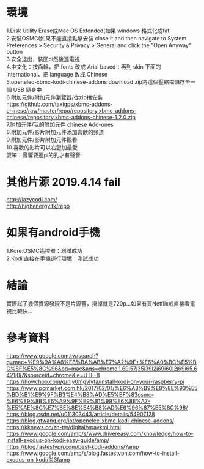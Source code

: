 # 環境  
1.Disk Utility Erase成Mac OS Extended(如果 windows 格式化成fat   
2.安裝OSMC(如果不能直接點擊安裝 close it and then navigate to System Preferences > Security & Privacy > General and click the "Open Anyway" button  
3.安全退出，裝回pi然後連電視  
4.中文化：按齒輪，把 fonts 改成 Arial based；再到 skin 下面的 international，把 language 改成 Chinese  
5.openelec-xbmc-kodi-chinese-addons download zip將這個壓縮檔儲存至一個 USB 隨身中  
6.附加元件/附加元件瀏覽器/從zip擋安裝   
https://github.com/taxigps/xbmc-addons-chinese/raw/master/repo/repository.xbmc-addons-chinese/repository.xbmc-addons-chinese-1.2.0.zip    
7.附加元件/我的附加元件 chinese Add-ones  
8.附加元件/影片附加元件添加喜歡的頻道  
9.附加元件/影片附加元件觀看  
10.喜歡的影片可以右鍵加最愛  
耍笨：音響要連pi的孔才有聲音  

# 其他片源 2019.4.14 fail
http://lazycodi.com/  
http://highenergy.tk/repo


# 如果有android手機
1.Kore:OSMC遙控器：測試成功  
2.Kodi:直接在手機運行環境：測試成功  

# 結論  
實際試了幾個資源發現不是片源舊，掛掉就是720p...如果有買Netflix或直接看電視比較快...  

# 參考資料
https://www.google.com.tw/search?q=mac+%E9%9A%A8%E8%BA%AB%E7%A2%9F+%E6%A0%BC%E5%BC%8F%E5%8C%96&oq=mac&aqs=chrome.1.69i57j35i39l2j69i60l2j69i65.6421j0j7&sourceid=chrome&ie=UTF-8  
https://howchoo.com/g/njy0mgvlyta/install-kodi-on-your-raspberry-pi  
https://www.pcmarket.com.hk/2017/02/01/%E6%A8%B9%E8%8E%93%E5%BD%B1%E9%9F%B3%E4%B8%AD%E5%BF%83osmc-%E6%89%8B%E6%A9%9F%E9%81%99%E6%8E%A7-%E5%AE%8C%E7%BE%8E%E4%B8%AD%E6%96%87%E5%8C%96/  
https://blog.csdn.net/u011303443/article/details/54907128  
https://blog.gtwang.org/iot/openelec-xbmc-kodi-chinese-addons/  
https://kknews.cc/zh-tw/digital/vpaykml.html  
https://www.google.com/amp/s/www.drivereasy.com/knowledge/how-to-install-exodus-on-kodi-easy-guide/amp/  
https://blog.fastestvpn.com/best-kodi-addons/?amp  
https://www.google.com/amp/s/blog.fastestvpn.com/how-to-install-exodus-on-kodi/%3famp  

